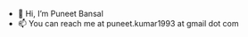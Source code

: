 - 👋 Hi, I’m Puneet Bansal
- 📫 You can reach me at puneet.kumar1993 at gmail dot com

<!---
puneet-bansal/puneet-bansal is a ✨ special ✨ repository because its `README.md` (this file) appears on your GitHub profile.
You can click the Preview link to take a look at your changes.
--->
